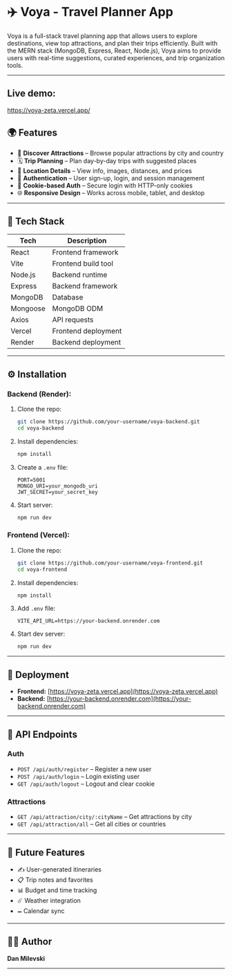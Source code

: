 # ✈️ Voya - Travel Planner App

Voya is a full-stack travel planning app that allows users to explore destinations, view top attractions, and plan their trips efficiently. Built with the MERN stack (MongoDB, Express, React, Node.js), Voya aims to provide users with real-time suggestions, curated experiences, and trip organization tools.

---

## Live demo: 
https://voya-zeta.vercel.app/

## 🌍 Features

- 🔎 **Discover Attractions** – Browse popular attractions by city and country
- 🗓️ **Trip Planning** – Plan day-by-day trips with suggested places
- 📍 **Location Details** – View info, images, distances, and prices
- 🔐 **Authentication** – User sign-up, login, and session management
- 🍚 **Cookie-based Auth** – Secure login with HTTP-only cookies
- 🌐 **Responsive Design** – Works across mobile, tablet, and desktop

---

## 🧱 Tech Stack

| Tech     | Description         |
| -------- | ------------------- |
| React    | Frontend framework  |
| Vite     | Frontend build tool |
| Node.js  | Backend runtime     |
| Express  | Backend framework   |
| MongoDB  | Database            |
| Mongoose | MongoDB ODM         |
| Axios    | API requests        |
| Vercel   | Frontend deployment |
| Render   | Backend deployment  |

---

## ⚙️ Installation

### Backend (Render):

1. Clone the repo:
   ```bash
   git clone https://github.com/your-username/voya-backend.git
   cd voya-backend
   ```
2. Install dependencies:
   ```bash
   npm install
   ```
3. Create a `.env` file:
   ```env
   PORT=5001
   MONGO_URI=your_mongodb_uri
   JWT_SECRET=your_secret_key
   ```
4. Start server:
   ```bash
   npm run dev
   ```

### Frontend (Vercel):

1. Clone the repo:
   ```bash
   git clone https://github.com/your-username/voya-frontend.git
   cd voya-frontend
   ```
2. Install dependencies:
   ```bash
   npm install
   ```
3. Add `.env` file:
   ```env
   VITE_API_URL=https://your-backend.onrender.com
   ```
4. Start dev server:
   ```bash
   npm run dev
   ```

---

## 🚀 Deployment

- **Frontend:** [https://voya-zeta.vercel.app](https://voya-zeta.vercel.app)
- **Backend:** [https://your-backend.onrender.com](https://your-backend.onrender.com)

---

## 🔐 API Endpoints

### Auth

- `POST /api/auth/register` – Register a new user
- `POST /api/auth/login` – Login existing user
- `GET /api/auth/logout` – Logout and clear cookie

### Attractions

- `GET /api/attraction/city/:cityName` – Get attractions by city
- `GET /api/attraction/all` – Get all cities or countries

---

## 🧠 Future Features

- ✍️ User-generated itineraries
- 📋 Trip notes and favorites
- 📊 Budget and time tracking
- ☄️ Weather integration
- 🗕️ Calendar sync

---

## 🧑‍💻 Author

**Dan Milevski**

---

